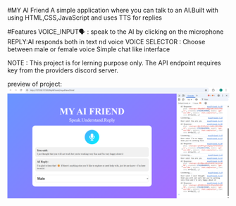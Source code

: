 #MY AI Friend
A simple application where you can talk to an AI.Built with using HTML,CSS,JavaScript and uses TTS for replies

#Features
VOICE_INPUT🗣️ : speak to the AI by clicking on the microphone
REPLY:AI responds both in text nd voice
VOICE SELECTOR : Choose between male or female voice
Simple chat like interface

NOTE : This project is for lerning purpose only. The API endpoint requires  key from the providers discord server. 

preview of project:
![Screenshot](myaifriendscreenshot.png)
